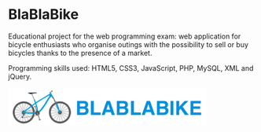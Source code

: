 # BlaBlaBike

Educational project for the web programming exam: web application for bicycle enthusiasts who organise outings with the possibility to sell or buy bicycles thanks to the presence of a market.

Programming skills used: HTML5, CSS3, JavaScript, PHP, MySQL, XML and jQuery.

![](https://github.com/Misux/BlaBlaBike/blob/master/logo_finale.png)
